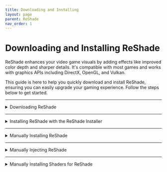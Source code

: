 ```yaml
---
title: Downloading and Installing
layout: page
parent: ReShade
nav_order: 1
---
```


# Downloading and Installing ReShade

ReShade enhances your video game visuals by adding effects like improved color depth and sharper details. It's compatible with most games and works with graphics APIs including DirectX, OpenGL, and Vulkan.

This guide is here to help you quickly download and install ReShade, ensuring you can easily upgrade your gaming experience. Follow the steps below to get started.

---

<details markdown="block" class="details-tree">
<summary>Downloading ReShade</summary>

The latest version of ReShade will always be avaliable at [ReShade's Homepage](https://reshade.me/#download).

![ReShade Homepage](../images/downloading-and-installing/rs_homepage.webp){: style="max-width:90%" }

Avalible for download are two builds of ReShade that you can select. The Standard, and Full Add-on Support build. Below, you can find information specifically on what differientiates the two builds, and the common usecases for them.

![ReShade Download Options](../images/downloading-and-installing/rs_download.webp){: style="max-width:90%" }

## Standard ReShade Build (Download ReShade x.x.x)

The Standard Build of ReShade is the most common version. It is ideal for online games with strict anti-cheat mechanisms (e.g., Dead by Daylight, PUBG, Apex Legends.) This build is used for online games due to its limitations to features to prevent misuse and cheating in online games. 

If you are unsure of what build to pick, this is likely the best choice!

## Full Add-On Support ReShade Build (Download ReShade x.x.x with full add-on support)

The Full Add-On Support Build of ReShade is best for offline games or games without anti-cheat systems (e.g., Final Fantasy XXIV, World of Warcraft, Baldur's Gate 3.) This build will offer the full feature set and freedom for creating presets with various shaders and add-ons.

If your game is offline, it's best to choose this build to prevent issues down the line!

</details>

---

<details markdown="block" class="details-tree">
<summary>Installing ReShade with the ReShade Installer</summary>

## Selecting Your Game

When opening the ReShade Installer, you'll be greeted with the option to choose what application that you want to install ReShade to. This part is very important, as if the wrong application or executable is selected, ReShade will not launch when your game starts.

![Game List](../images/downloading-and-installing/rs_game_list.webp)

If your game does not appear in the listing, click the "Browse..." button at the bottom right of the ReShade Installer. This button will open up a "File Explorer" window that will allow you to manually find your game's executable. 

If you are unsure of where the executable is located, check our [guide on finding your game's executable and directory](https://guides.martysmods.com/docs/additional-guides/finding-your-game-executable-and-directory/).

![Browse](../images/downloading-and-installing/rs_browse.webp){: style="max-width:90%" }

---

## Selecting the Rendering API

In order for ReShade to properly be installed, the ReShade Installer needs to know what Rendering API your game utilizes. The Rendering API has to be selected properly for ReShade to successfully inject, so make sure that you are getting this option correct, otherwise ReShade will not launch with your game.

If unsure which API your game uses, check [PCGamingWiki](https://pcgamingwiki.com) for details.

![ReShade Rendering API Selection](../images/downloading-and-installing/rs_rendering_api_select.webp)

---

## Installing Presets

ReShade presets, stored in `.ini` files, allow you to apply someone else's visual customizations, including shader configurations and hotkeys.

The ReShade Installer simplifies preset installation: just select the desired `.ini` file, and the installer automatically handles shader downloads and installations required by the preset.
![Preset Selection](../images/downloading-and-installing/rs_preset.webp)

If you don't have a preset to install, you can bypass this step by clicking "Skip" in the preset installation window's bottom right corner.

---

## Installing Shaders

Shaders are essential for enhancing game visuals through ReShade, offering a range of looks tailored by users. The ReShade Installer facilitates easy discovery and installation of these shaders.

Shaders are organized into repositories, displayed during the installation process. You can learn more about each by clicking on the blue-highlighted repository or author names.

![Shader Repository Links](../images/downloading-and-installing/reshade_installer_shader_repo_link_highlight.webp)

To install shaders, simply select the desired repositories and click "Next".

![Shader Repositories Selection](../images/downloading-and-installing/rs_shader.webp)

<details markdown="block" class="details-tree">
<summary>Check Tick</summary>

Selecting a repository with a **check tick** installs all shaders from that repository. Click "Next" to proceed with automatic installation.

![Check Tick Example](../images/downloading-and-installing/reshade_installer_shader_repo_check_tick.webp)

</details>

---

<details markdown="block" class="details-tree">
<summary>Square Tick</summary>

Selecting a repository with a **square tick** lets you choose individual shaders within a repository. After selecting, click "Next" to install.

![Square Tick Selection](../images/downloading-and-installing/reshade_installer_shader_repo_square_tick.webp)

![Individual Shader Selection](../images/downloading-and-installing/rs_shader_select.webp)

</details>

---

## Installing Add-ons (Add-on Support Only)

Add-ons, introduced as a new feature in ReShade, expand customization through the ReShade Add-on API. They're primarily for users interested in exploring advanced features from both previous shader developers and current add-on creators.

Unless you're familiar with what an add-on does, it's recommended to avoid selecting any from the list to prevent potential game instability.

![Selecting Add-ons](../images/downloading-and-installing/rs_addon_select.webp)

---

## Finishing Up

Once the ReShade Installer completes, a confirmation screen will show up. Simply click the "Finish" button at the bottom right of the installer, then launch your game.

![Installation Complete](../images/downloading-and-installing/rs_complete.webp)

Upon successful installation, you'll see a ReShade banner in-game:

![ReShade In-Game Banner](../images/downloading-and-installing/rs_game_banner.webp)

If you don't see this banner, ReShade may not have been injected correctly. Try reinstalling, ensuring all steps are followed precisely.

---

<details markdown="block" class="details-tree">
<summary>Common Issues</summary>

The most frequent problem is selecting the wrong game executable during installation. If you encounter issues, revisit the "Selecting Your Game" section for guidance.

Incorrect Rendering API selection is another common hiccup. If unsure, review the "Selecting the Rendering API" section for more clarity.

Other potential issues include:

* Game compatibility with ReShade.
* Missing software dependencies, like the [.NET Framework](https://dotnet.microsoft.com/en-us/download/dotnet-framework/thank-you/net481-web-installer).
* Conflicts with other game mods.

</details>

</details>

---

<details markdown="block" class="details-tree">
<summary>Manually Installing ReShade</summary>

## Identifying Game Architecture and Rendering API

If you already know your game's archtecture and Rendering API, you're more than welcome to skip this part of the guide. However, if you are unsure, make sure to navigate to the [PCGamingWiki website](https://www.pcgamingwiki.com/wiki/Home). This website is home to many wiki pages with just about every game that exists on PC.

---
 
## Download the ReShade Installer

The next step will be to download the latest ReShade installer from the [official ReShade website](https://reshade.me). The installer holds the ReShade binaries required in order to manually install ReShade.

---

## Download and Install 7Zip

This guide uses 7Zip in order to extract the ReShade binaries from the ReShade Installer. You can download and install the latest `.msi` version from [7Zip's official website](https://www.7-zip.org/download.html).

Keep in mind, that WinRar can serve as an alternative, but this guide utilizes 7Zip for convienence.

---
 
## Extract the ReShade Binary

Once 7Zip is installed, Right-click the ReShade Installer `ReShade_Setup_x.x.x.exe`, and hover over 7Zip, the select the "Open Archive" option.

![Open with 7Zip](../images/downloading-and-installing/reshade_setup_open_with_7zip.webp)

Upon clicking "Open Archive," a new window will appear that holds the two ReShade binaries. You can extract the DLL that relates to your game's architecture by draging the file out of the 7Zip window to your Desktop.

![Extract DLL](../images/downloading-and-installing/7zip_extract_reshade_binaries.webp)

| ReShade's 64-Bit Binary | ReShade64.dll |
| ReShade's 32-Bit Binary | ReShade32.dll |

---
 
## Rename the ReShade Binary

After you've extracted the right binary, right-click the `ReShadeXX.dll` and click "Rename." Afterwards you can rename the binary to the proper graphics injection name for the Rendering API that your game utilizes.

![Rename DLL](../images/downloading-and-installing/extacted_reshade_binary_rename.webp)

| DirectX 10/11/12 | dxgi.dll |
| DirectX 12 | d3d12.dll |
| DirectX 11 | d3d11.dll |
| DirectX 10 | d3d10.dll |
| DirectX 9 | d3d9.dll |
| OpenGL | opengl32.dll |

---
 
## Move the ReShade Binary

Lastly, you will need to move the renamed DLL into the root folder of your game, the same directory where the game's executable is located. If you're unsure of your game's executable location, follow [our guide on identifying your game's executable](https://guides.martysmods.com/docs/additional-guides/finding-your-game-executable-and-directory/).

![Place in Game Folder](../images/downloading-and-installing/place_reshade_binary_game_folder.webp)

Upon completion, your game should launch with ReShade injected!

![Successful Installation](../images/downloading-and-installing/ultrakill_reshade_installed.webp)

</details>

---

<details markdown="block" class="details-tree">
<summary>Manually Injecting ReShade</summary>

Certain games do not support automatic ReShade injection during runtime.<br>This is especially common for UWP (Microsoft Store) games, which often disallow automatic injection. 

Thankfully, Crosire has developed a tool for manual DLL injection into games.

{: .note }
When manually injecting ReShade using Crosire's Inject Tool, you have to manually install shaders as well.

{: .warning} 
Crosire's Inject tool, being an external injector, is more likely to trigger anti-cheat systems. **Use with caution and at your own risk**.

---

## Identifying Game Architecture and Rendering API

If you already know your game's archtecture and Rendering API, you're more than welcome to skip this part of the guide. However, if you are unsure, make sure to navigate to the [PCGamingWiki website](https://www.pcgamingwiki.com/wiki/Home). This website is home to many wiki pages with just about every game that exists on PC.

---

## Download the ReShade Injector

Choose the injector based on your game's architecture:

* [64-bit Injector](https://reshade.me/downloads/inject64.exe)
* [32-bit Injector](https://reshade.me/downloads/inject32.exe)

---

## Download the ReShade Installer

The next step will be to download the latest ReShade installer from the [official ReShade website](https://reshade.me). The installer holds the ReShade binaries required in order to manually install ReShade.

---

## Download and Install 7Zip

This guide uses 7Zip in order to extract the ReShade binaries from the ReShade Installer. You can download and install the latest `.msi` version from [7Zip's official website](https://www.7-zip.org/download.html).

Keep in mind, that WinRar can serve as an alternative, but this guide utilizes 7Zip for convienence.

---

## Extract the ReShade Binary

Once 7Zip is installed, Right-click the ReShade Installer `ReShade_Setup_x.x.x.exe`, and hover over 7Zip, the select the "Open Archive" option.

![Open with 7Zip](../images/downloading-and-installing/reshade_setup_open_with_7zip.webp)

Upon clicking "Open Archive," a new window will appear that holds the two ReShade binaries. You can extract the DLL that relates to your game's architecture by draging the file out of the 7Zip window to your Desktop.

![Extract DLL](../images/downloading-and-installing/7zip_extract_reshade_binaries.webp)

| ReShade's 64-Bit Binary | ReShade64.dll |
| ReShade's 32-Bit Binary | ReShade32.dll |

---

## Move the ReShade Binary

You will need to move the ReShade DLL into the root folder of your game, the same directory where the game's executable is located. If you're unsure of your game's executable location, follow [our guide on identifying your game's executable](https://guides.martysmods.com/docs/additional-guides/finding-your-game-executable-and-directory/).

![Place in Game Folder](../images/downloading-and-installing/place_reshade_binary_game_folder.webp)

---

## Find the Game's Process Name

In order to find the game's process name, you will need to open up Window's Task Manager. Once there, right click on your game under the processes tab, and then click "Go to Details."

![Go to Details](../images/downloading-and-installing/task_manager_go_to_details.webp)

This will bring you to a highlighted executable name that you can use for the ReShade injector.

![Executable Name](../images/downloading-and-installing/task_manager_details_view_exe.webp)

---

## Manually Inject ReShade

The last step for using the ReShade injector is quite simple, but you may need to follow closely. Make sure to close your game, and then navigate to your game's directory. Once there, open a command prompt terminal by typing "CMD" into your File Explorer's address bar.

![Open CMD](../images/downloading-and-installing/cmd_in_file_explorer.webp)

Once CMD has opened, make sure to type: `inject[x32/x64].exe "name_of_the_process.exe"` and hit Enter.

![Inject Command](../images/downloading-and-installing/type_inject_params.webp)

After you've hit enter, you will need to launch your game. If successful, ReShade will be injected on the launch of your game!

![Successful Injection](../images/downloading-and-installing/ultrakill_reshade_installed.webp)

</details>

---

<details markdown="block" class="details-tree">
<summary>Manually Installing Shaders for ReShade</summary>

{: .note }
This guide assumes that you already have ReShade installed and working in your game.

---

## Downloading the Shader Repository(s)

This guide will be utilizing the iMMERSE repository on GitHub, however, you can utilize any shader repository for this guide. It's also worth noting that not all shader repositories are hosted the same way. So your downloading process may differ from the one shown here. If you do not need to download any shader repositories you can skip this part of the guide and continue onwards.

The first thing that you want to do, is to navigate to the GitHub repository of your choice. Once there, youc an click on the green "<> Code" button at the top right hand side of the repository.

![<> Code Button](../images/downloading-and-installing/github_shader_repo_code_button_highlight.webp)

Once you've clicked the "<> Code" button in github, a new button should appear within a dropdown called "Download ZIP." Click this and wait for the download to finish.

![Download Zip Button](../images/downloading-and-installing/github_download_zip_button_highlight.webp)

---

## Move the Shader Repositories Files to the Right Location

Now that you have all of the required files from the shader repository of your choice, you can navigate to the "ReShade-Shaders" folder that exists in the same directory as both your ReShade binary and game executable. Once there, open up the archive that you downloaded for the shader repository and merge the "Shaders" and "Textures" folders from the archive into the "ReShade-Shaders" folder.

![Copying Shaders and Textures Folders](../images/downloading-and-installing/c_and_paste_shaders_and_textures_folder.webp)

If Windows warns you of files already existing in that location with the names, simply click "Replace the files in the destination."

![Merge or Replace Files Prompt](../images/downloading-and-installing/windows_replace_prompt.webp)

---

## ReShade Settings for Shaders and Textures

If your ReShade install doesn't detect any new shaders installed, it's best to check the settings tab and verify that your shader's and texture's paths are set up correctly. These specific options are called "Effect Search Path" and "Texture Search Path."

![Shaders and Textures Search Paths Highlight](../images/downloading-and-installing/effect_and_texture_search_paths.webp)

You want to make sure that these two settings look identical to the configurations that are given below.

![Search Paths Example](../images/downloading-and-installing/image.webp)

| Effect Search Path | .\ReShade-Shaders\Shaders\** |
| Texture Search Path | .\Reshade-Shaders\Textures\** |

{: .note }
If you do not have a free slot to add a search path for, you can click the "**+**" icon located directly under the search paths!

</details>